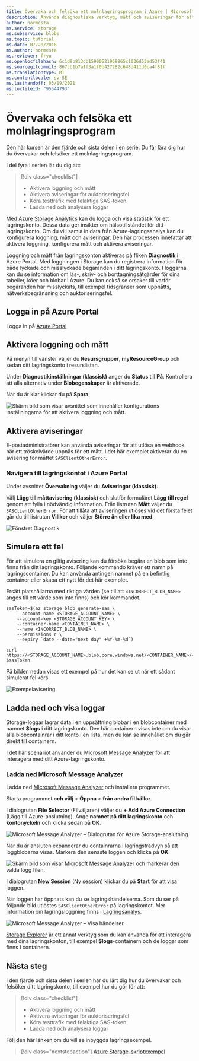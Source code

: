 ```yaml
---
title: Övervaka och felsöka ett molnlagringsprogram i Azure | Microsoft Docs
description: Använda diagnostiska verktyg, mått och aviseringar för att felsöka och övervaka ett molnprogram.
author: normesta
ms.service: storage
ms.subservice: blobs
ms.topic: tutorial
ms.date: 07/20/2018
ms.author: normesta
ms.reviewer: fryu
ms.openlocfilehash: 6c1d9b813db15900521968865c1036d53ad53f41
ms.sourcegitcommit: 867cb1b7a1f3a1f0b427282c648d411d0ca4f81f
ms.translationtype: MT
ms.contentlocale: sv-SE
ms.lasthandoff: 03/19/2021
ms.locfileid: "95544793"
---
```

# <a name="monitor-and-troubleshoot-a-cloud-storage-application"></a>Övervaka och felsöka ett molnlagringsprogram

Den här kursen är den fjärde och sista delen i en serie. Du får lära dig hur du övervakar och felsöker ett molnlagringsprogram.

I del fyra i serien lär du dig att:

> [!div class="checklist"]
> * Aktivera loggning och mått
> * Aktivera aviseringar för auktoriseringsfel
> * Köra testtrafik med felaktiga SAS-token
> * Ladda ned och analysera loggar

Med [Azure Storage Analytics](../common/storage-analytics.md) kan du logga och visa statistik för ett lagringskonto. Dessa data ger insikter om hälsotillståndet för ditt lagringskonto. Om du vill samla in data från Azure-lagringsanalys kan du konfigurera loggning, mått och aviseringar. Den här processen innefattar att aktivera loggning, konfigurera mått och aktivera aviseringar.

Loggning och mått från lagringskonton aktiveras på fliken **Diagnostik** i Azure Portal. Med loggningen i Storage kan du registrera information för både lyckade och misslyckade begäranden i ditt lagringskonto. I loggarna kan du se information om läs-, skriv- och borttagningsåtgärder för dina tabeller, köer och blobar i Azure. Du kan också se orsaker till varför begäranden har misslyckats, till exempel tidsgränser som uppnåtts, nätverksbegränsning och auktoriseringsfel.

## <a name="log-in-to-the-azure-portal"></a>Logga in på Azure Portal

Logga in på [Azure Portal](https://portal.azure.com)

## <a name="turn-on-logging-and-metrics"></a>Aktivera loggning och mått

På menyn till vänster väljer du **Resursgrupper**, **myResourceGroup** och sedan ditt lagringskonto i resurslistan.

Under **Diagnostikinställningar (klassisk)** anger du **Status** till **På**. Kontrollera att alla alternativ under **Blobegenskaper** är aktiverade.

När du är klar klickar du på **Spara**

![Skärm bild som visar avsnittet som innehåller konfigurations inställningarna för att aktivera loggning och mått.](media/storage-monitor-troubleshoot-storage-application/enable-diagnostics.png)

## <a name="enable-alerts"></a>Aktivera aviseringar

E-postadministratörer kan använda aviseringar för att utlösa en webhook när ett tröskelvärde uppnås för ett mått. I det här exemplet aktiverar du en avisering för måttet `SASClientOtherError`.

### <a name="navigate-to-the-storage-account-in-the-azure-portal"></a>Navigera till lagringskontot i Azure Portal

Under avsnittet **Övervakning** väljer du **Aviseringar (klassisk)**.

Välj **Lägg till måttavisering (klassisk)** och slutför formuläret **Lägg till regel** genom att fylla i nödvändig information. Från listrutan **Mått** väljer du `SASClientOtherError`. För att tillåta att aviseringen utlöses vid det första felet går du till listrutan **Villkor** och väljer **Större än eller lika med**.

![Fönstret Diagnostik](media/storage-monitor-troubleshoot-storage-application/add-alert-rule.png)

## <a name="simulate-an-error"></a>Simulera ett fel

För att simulera en giltig avisering kan du försöka begära en blob som inte finns från ditt lagringskonto. Följande kommando kräver ett namn på lagringscontainer. Du kan använda antingen namnet på en befintlig container eller skapa ett nytt för det här exemplet.

Ersätt platshållarna med riktiga värden (se till att `<INCORRECT_BLOB_NAME>` anges till ett värde som inte finns) och kör kommandot.

```azurecli-interactive
sasToken=$(az storage blob generate-sas \
    --account-name <STORAGE_ACCOUNT_NAME> \
    --account-key <STORAGE_ACCOUNT_KEY> \
    --container-name <CONTAINER_NAME> \
    --name <INCORRECT_BLOB_NAME> \
    --permissions r \
    --expiry `date --date="next day" +%Y-%m-%d`)

curl https://<STORAGE_ACCOUNT_NAME>.blob.core.windows.net/<CONTAINER_NAME>/<INCORRECT_BLOB_NAME>?$sasToken
```

På bilden nedan visas ett exempel på hur det kan se ut när ett sådant simulerat fel körs.

 ![Exempelavisering](media/storage-monitor-troubleshoot-storage-application/email-alert.png)

## <a name="download-and-view-logs"></a>Ladda ned och visa loggar

Storage-loggar lagrar data i en uppsättning blobar i en blobcontainer med namnet **$logs** i ditt lagringskonto. Den här containern visas inte om du visar alla blobcontainrar i ditt konto i en lista, men du kan se innehållet om du går direkt till containern.

I det här scenariot använder du [Microsoft Message Analyzer](/message-analyzer/microsoft-message-analyzer-operating-guide) för att interagera med ditt Azure-lagringskonto.

### <a name="download-microsoft-message-analyzer"></a>Ladda ned Microsoft Message Analyzer

Ladda ned [Microsoft Message Analyzer](/message-analyzer/installing-and-upgrading-message-analyzer) och installera programmet.

Starta programmet **och välj**  >  **Öppna**  >  **från andra fil källor**.

I dialogrutan **File Selector** (Filväljaren) väljer du **+ Add Azure Connection** (Lägg till Azure-anslutning). Ange **namnet på ditt lagringskonto** och **kontonyckeln** och klicka sedan på **OK**.

![Microsoft Message Analyzer – Dialogrutan för Azure Storage-anslutning](media/storage-monitor-troubleshoot-storage-application/figure3.png)

När du är ansluten expanderar du containrarna i lagringsträdvyn så att loggblobarna visas. Markera den senaste loggen och klicka på **OK**.

![Skärm bild som visar Microsoft Message Analyzer och markerar den valda logg filen.](media/storage-monitor-troubleshoot-storage-application/figure4.png)

I dialogrutan **New Session** (Ny session) klickar du på **Start** för att visa loggen.

När loggen har öppnats kan du se lagringshändelserna. Som du ser på följande bild utlöstes `SASClientOtherError` på lagringskontot. Mer information om lagringsloggning finns i [Lagringsanalys](../common/storage-analytics.md).

![Microsoft Message Analyzer – Visa händelser](media/storage-monitor-troubleshoot-storage-application/figure5.png)

[Storage Explorer](https://azure.microsoft.com/features/storage-explorer/) är ett annat verktyg som du kan använda för att interagera med dina lagringskonton, till exempel **$logs**-containern och de loggar som finns i containern.

## <a name="next-steps"></a>Nästa steg

I den fjärde och sista delen i serien har du lärt dig hur du övervakar och felsöker ditt lagringskonto, till exempel hur du gör för att:

> [!div class="checklist"]
> * Aktivera loggning och mått
> * Aktivera aviseringar för auktoriseringsfel
> * Köra testtrafik med felaktiga SAS-token
> * Ladda ned och analysera loggar

Följ den här länken om du vill se inbyggda lagringsexempel.

> [!div class="nextstepaction"]
> [Azure Storage-skriptexempel](storage-samples-blobs-cli.md)